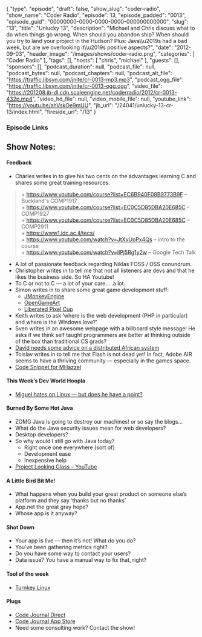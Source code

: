 {
  "type": "episode",
  "draft": false,
  "show_slug": "coder-radio",
  "show_name": "Coder Radio",
  "episode": 13,
  "episode_padded": "0013",
  "episode_guid": "00000000-0000-0000-0000-000000000000",
  "slug": "13",
  "title": "Unlucky 13",
  "description": "Michael and Chris discuss what to do when things go wrong. When should you abandon ship? When should you try to land your project in the Hudson? Plus: Java\\\u2019s had a bad week, but are we overlooking it\\\u2019s positive aspects?",
  "date": "2012-09-03",
  "header_image": "/images/shows/coder-radio.png",
  "categories": [
    "Coder Radio"
  ],
  "tags": [],
  "hosts": [
    "chris",
    "michael"
  ],
  "guests": [],
  "sponsors": [],
  "podcast_duration": null,
  "podcast_file": null,
  "podcast_bytes": null,
  "podcast_chapters": null,
  "podcast_alt_file": "https://traffic.libsyn.com/jnite/cr-0013-mp3.mp3",
  "podcast_ogg_file": "https://traffic.libsyn.com/jnite/cr-0013-ogg.ogg",
  "video_file": "https://201208.jb-dl.cdn.scaleengine.net/coderradio/2012/cr-0013-432p.mp4",
  "video_hd_file": null,
  "video_mobile_file": null,
  "youtube_link": "https://youtu.be/ahVskOe9mUU",
  "jb_url": "/24041/unlucky-13-cr-13/index.html",
  "fireside_url": "/13"
}


### Episode Links

## Show Notes:

#### Feedback

  * Charles writes in to give his two cents on the advantages learning C and shares some great training resources. 

> \+ https://www.youtube.com/course?list=EC6B940F08B9773B9F – Buckland's
> COMP1917  
>  \+ https://www.youtube.com/course?list=EC0C5D85DBA20E685C – COMP1927  
>  \+ https://www.youtube.com/course?list=EC0C5D85DBA20E685C – COMP2911  
>  \+ https://www1.idc.ac.il/tecs/  
>  \+ https://www.youtube.com/watch?v=JtXvUoPx4Qs – intro to the course  
>  \+ https://www.youtube.com/watch?v=IlPj5Rg1y2w – Google Tech Talk

  * A lot of passionate feedback regarding Niklas FOSS / OSS conundrum.
  * Christopher writes in to tell me that not all listeners are devs and that he likes the business side. So HA Youtube!
  * To C or not to C — a lot of your care… .a lot. 
  * Simon writes in to share some great game development stuff: 
    * [JMonkeyEngine](http://jmonkeyengine.com/index.html)
    * [OpenGameArt](http://opengameart.org/index.html)
    * [Liberated Pixel Cup](http://lpc.opengameart.org/index.html)
  * Keith writes to ask ‘where is the web development (PHP in particular) and where is the Windows love?’
  * Sven writes in an awesome webpage with a billboard style message! He asks if we think self taught programmers are better at thinking outside of the box than traditional CS grads?
  * [David needs some advice on a distributed African system](http://slexy.org/view/s21ukZS3tO/index.html)
  * Toislav writes in to tell me that Flash is not dead yet! In fact, Adobe AIR seems to have a thriving community — especially in the games space. 
  * [Code Snippet for MHazzel](https://gist.github.com/3605676/index.html)

#### This Week’s Dev World Hoopla

  * [Miguel hates on Linux — but does he have a point?](http://tirania.org/blog/archive/2012/Aug-29.html/index.html)

#### Burned By Some Hot Java

  * ZOMG Java is going to destroy our machines! or so say the blogs…
  * What do the Java security issues mean for web developers?
  * Desktop developers?
  * So why would I still go with Java today? 
    * Right once one everywhere (sort of)
    * Development ease
    * Inexpensive help
  * [Project Looking Glass – YouTube](https://youtu.be/u1JwfgBv5bg)

#### A Little Bird Bit Me!

  * What happens when you build your great product on someone else’s platform and they say ‘thanks but no thanks’
  * App.net the great gray hope?
  * Whose app is it anyway?

#### Shot Down

  * Your app is live — then it’s not! What do you do?
  * You’ve been gathering metrics right?
  * Do you have some way to contact your users?
  * Data issue? You have a manual way to fix that, right?

#### Tool of the week

  * [Turnkey Linux](http://www.turnkeylinux.org/index.html)

#### Plugs

  * [Code Journal Direct](http://codejournalapp.com/index.html)
  * [Code Journal App Store](http://itunes.apple.com/us/app/code-journal/id5404872018027.html?mt=12\\%22)
  * Need some consulting work? Contact the show!


